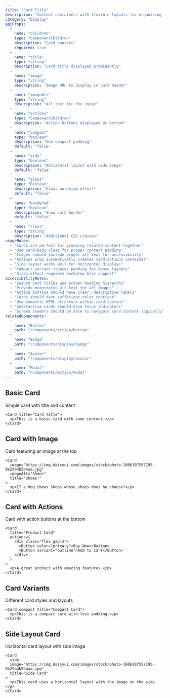 ```yaml
---
title: "Card Title"
description: "Content containers with flexible layouts for organizing information"
category: "Display"
apiProps:
  -
    name: "children"
    type: "ComponentChildren"
    description: "Card content"
    required: true
  -
    name: "title"
    type: "string"
    description: "Card title displayed prominently"
  -
    name: "image"
    type: "string"
    description: "Image URL to display in card header"
  -
    name: "imageAlt"
    type: "string"
    description: "Alt text for the image"
  -
    name: "actions"
    type: "ComponentChildren"
    description: "Action buttons displayed at bottom"
  -
    name: "compact"
    type: "boolean"
    description: "Use compact padding"
    default: "false"
  -
    name: "side"
    type: "boolean"
    description: "Horizontal layout with side image"
    default: "false"
  -
    name: "glass"
    type: "boolean"
    description: "Glass morphism effect"
    default: "false"
  -
    name: "bordered"
    type: "boolean"
    description: "Show card border"
    default: "false"
  -
    name: "class"
    type: "string"
    description: "Additional CSS classes"
usageNotes:
  - "Cards are perfect for grouping related content together"
  - "Use card-body class for proper content padding"
  - "Images should include proper alt text for accessibility"
  - "Actions prop automatically creates card-actions container"
  - "Side layout works well for horizontal displays"
  - "Compact variant reduces padding for dense layouts"
  - "Glass effect requires backdrop blur support"
accessibilityNotes:
  - "Ensure card titles use proper heading hierarchy"
  - "Provide meaningful alt text for all images"
  - "Action buttons should have clear, descriptive labels"
  - "Cards should have sufficient color contrast"
  - "Use semantic HTML structure within card content"
  - "Interactive cards should have focus indicators"
  - "Screen readers should be able to navigate card content logically"
relatedComponents:
  -
    name: "Button"
    path: "/components/action/button"
  -
    name: "Badge"
    path: "/components/display/badge"
  -
    name: "Avatar"
    path: "/components/display/avatar"
  -
    name: "Modal"
    path: "/components/action/modal"
---
```


## Basic Card

Simple card with title and content

```tsx
<Card title="Card Title">
  <p>This is a basic card with some content.</p>
</Card>
```

## Card with Image

Card featuring an image at the top

```tsx
<Card
  image="https://img.daisyui.com/images/stock/photo-1606107557195-0e29a4b5b4aa.jpg"
  imageAlt="Shoes"
  title="Shoes!"
>
  <p>If a dog chews shoes whose shoes does he choose?</p>
</Card>
```

## Card with Actions

Card with action buttons at the bottom

```tsx
<Card
  title="Product Card"
  actions={
    <div class="flex gap-2">
      <Button color="primary">Buy Now</Button>
      <Button variant="outline">Add to Cart</Button>
    </div>
  }
>
  <p>A great product with amazing features.</p>
</Card>
```

## Card Variants

Different card styles and layouts

```tsx
<Card compact title="Compact Card">
  <p>This is a compact card with less padding.</p>
</Card>
```

## Side Layout Card

Horizontal card layout with side image

```tsx
<Card
  side
  image="https://img.daisyui.com/images/stock/photo-1606107557195-0e29a4b5b4aa.jpg"
  title="Side Card"
>
  <p>This card uses a horizontal layout with the image on the side.</p>
</Card>
```

